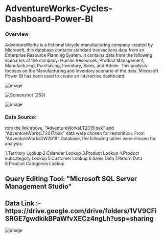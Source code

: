 # AdventureWorks-Cycles-Dashboard-Power-BI
### Overview
AdventureWorks is a fictional bicycle manufacturing company created by Microsoft, this database contains standard transactions data from an Enterprise Resource Planning System. It contains data from the following scenarios of the company: Human Resources, Product Management, Manufacturing, Purchasing, Inventory, Sales, and Admin. This analysis focuses on the Manufacturing and Inventory scenario of the data. Microsoft Power BI has been used to create an interactive dashboard.

![image](https://github.com/user-attachments/assets/ce7aaeee-233f-4cc5-8467-140286d8527c)

![Screenshot (353)](https://github.com/user-attachments/assets/75a464cd-520b-454e-b1c4-18549634adc8)


![image](https://github.com/user-attachments/assets/ce7aaeee-233f-4cc5-8467-140286d8527c)


###  Data Source:

rom the link above, "AdventureWorksLT2019.bak" and "AdventureWorksLT2017.bak" data were chosen for restoration. From "AdventureWorksDW2019" Database, the following tables were chosen for analysis:

1.Territory Lookup
2.Calender Lookup
3.Product Lookup
4.Product subcategory Lookup
5.Customer Lookup
6.Sales Data 
7.Return Data
8.Prodcut Categories Lookup

## Query Editing Tool: "Microsoft SQL Server Management Studio"

<h2>Data Link :- https://drive.google.com/drive/folders/1VV9CFiSRGE7gwdkikBPaWfvXECz4ngLh?usp=sharing</h2>

![image](https://github.com/user-attachments/assets/ce7aaeee-233f-4cc5-8467-140286d8527c)
